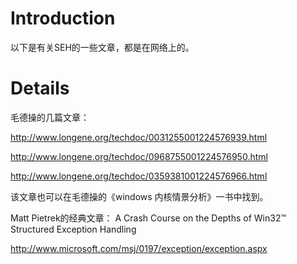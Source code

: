 # Introduction #
以下是有关SEH的一些文章，都是在网络上的。


# Details #
毛德操的几篇文章：

http://www.longene.org/techdoc/0031255001224576939.html

http://www.longene.org/techdoc/0968755001224576950.html

http://www.longene.org/techdoc/0359381001224576966.html

该文章也可以在毛德操的《windows 内核情景分析》一书中找到。

Matt Pietrek的经典文章：
A Crash Course on the Depths of Win32™ Structured Exception Handling

http://www.microsoft.com/msj/0197/exception/exception.aspx